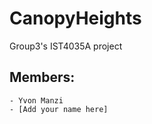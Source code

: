 # CanopyHeights
  Group3's IST4035A project

## Members:
    - Yvon Manzi
    - [Add your name here]